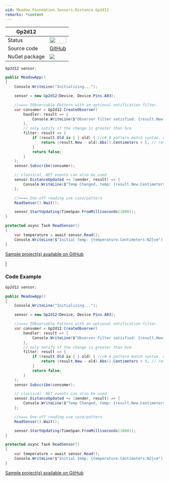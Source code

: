 ```yaml
---
uid: Meadow.Foundation.Sensors.Distance.Gp2d12
remarks: *content
---
```


| Gp2d12 | |
|--------|--------|
| Status | <img src="https://img.shields.io/badge/InProgress-yellow" style="width: auto; height: -webkit-fill-available;" /> |
| Source code | [GitHub](https://github.com/WildernessLabs/Meadow.Foundation/tree/master/Source/Meadow.Foundation.Peripherals/Sensors.Distance.Gp2d12) |
| NuGet package | <a href="https://www.nuget.org/packages/Meadow.Foundation.Sensors.Distance.Gp2d12/" target="_blank"><img src="https://img.shields.io/nuget/v/Meadow.Foundation.Sensors.Distance.Gp2d12.svg?label=Meadow.Foundation.Sensors.Distance.Gp2d12" /></a> |

```csharp
Gp2d12 sensor;

public MeadowApp()
{
    Console.WriteLine("Initializing...");

    sensor = new Gp2d12(Device, Device.Pins.A03);

    //==== IObservable Pattern with an optional notification filter.
    var consumer = Gp2d12.CreateObserver(
        handler: result => {
            Console.WriteLine($"Observer filter satisfied: {result.New.Centimeters:N2}cm, old: {result.Old?.Centimeters:N2}cm");
        },
        // only notify if the change is greater than 5cm
        filter: result => {
            if (result.Old is { } old) { //c# 8 pattern match syntax. checks for !null and assigns var.
                return (result.New - old).Abs().Centimeters > 5; // returns true if > 5cm change.
            }
            return false;
        }
    );
    sensor.Subscribe(consumer);

    // classical .NET events can also be used
    sensor.DistanceUpdated += (sender, result) => {
        Console.WriteLine($"Temp Changed, temp: {result.New.Centimeters:N2}cm, old: {result.Old?.Centimeters:N2}cm");
    };

    //==== One-off reading use case/pattern
    ReadSensor().Wait();

    sensor.StartUpdating(TimeSpan.FromMilliseconds(1000));
}

protected async Task ReadSensor()
{
    var temperature = await sensor.Read();
    Console.WriteLine($"Initial temp: {temperature.Centimeters:N2}cm");
}

```

[Sample project(s) available on GitHub](https://github.com/WildernessLabs/Meadow.Foundation/tree/master/Source/Meadow.Foundation.Peripherals/Sensors.Distance.Gp2d12/Samples/Sensors.Distance.Gp2d12_Sample)

|### Code Example

```csharp
Gp2d12 sensor;

public MeadowApp()
{
    Console.WriteLine("Initializing...");

    sensor = new Gp2d12(Device, Device.Pins.A03);

    //==== IObservable Pattern with an optional notification filter.
    var consumer = Gp2d12.CreateObserver(
        handler: result => {
            Console.WriteLine($"Observer filter satisfied: {result.New.Centimeters:N2}cm, old: {result.Old?.Centimeters:N2}cm");
        },
        // only notify if the change is greater than 5cm
        filter: result => {
            if (result.Old is { } old) { //c# 8 pattern match syntax. checks for !null and assigns var.
                return (result.New - old).Abs().Centimeters > 5; // returns true if > 5cm change.
            }
            return false;
        }
    );
    sensor.Subscribe(consumer);

    // classical .NET events can also be used
    sensor.DistanceUpdated += (sender, result) => {
        Console.WriteLine($"Temp Changed, temp: {result.New.Centimeters:N2}cm, old: {result.Old?.Centimeters:N2}cm");
    };

    //==== One-off reading use case/pattern
    ReadSensor().Wait();

    sensor.StartUpdating(TimeSpan.FromMilliseconds(1000));
}

protected async Task ReadSensor()
{
    var temperature = await sensor.Read();
    Console.WriteLine($"Initial temp: {temperature.Centimeters:N2}cm");
}

```

[Sample project(s) available on GitHub](https://github.com/WildernessLabs/Meadow.Foundation/tree/master/Source/Meadow.Foundation.Peripherals/Sensors.Distance.Gp2d12/Samples/Sensors.Distance.Gp2d12_Sample)



